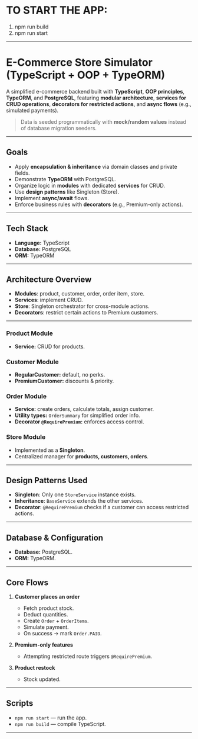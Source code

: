 # TO START THE APP:
1. npm run build
2. npm run start

---

# E-Commerce Store Simulator (TypeScript + OOP + TypeORM)

A simplified e-commerce backend built with **TypeScript**, **OOP principles**, **TypeORM**, and **PostgreSQL**, featuring **modular architecture**, **services for CRUD operations**, **decorators for restricted actions**, and **async flows** (e.g., simulated payments).  
> Data is seeded programmatically with **mock/random values** instead of database migration seeders.

---

## Goals
- Apply **encapsulation & inheritance** via domain classes and private fields.  
- Demonstrate **TypeORM** with PostgreSQL.  
- Organize logic in **modules** with dedicated **services** for CRUD.  
- Use **design patterns** like Singleton (Store).  
- Implement **async/await** flows.  
- Enforce business rules with **decorators** (e.g., Premium-only actions).  

---

## Tech Stack
- **Language:** TypeScript  
- **Database:** PostgreSQL  
- **ORM:** TypeORM  

---

## Architecture Overview

- **Modules**: product, customer, order, order item, store.  
- **Services**: implement CRUD.  
- **Store**: Singleton orchestrator for cross-module actions.  
- **Decorators**: restrict certain actions to Premium customers.  

---

### Product Module
- **Service:** CRUD for products.  

### Customer Module
- **RegularCustomer:** default, no perks.  
- **PremiumCustomer:** discounts & priority.  

### Order Module
- **Service:** create orders, calculate totals, assign customer.  
- **Utility types:** `OrderSummary` for simplified order info.  
- **Decorator `@RequirePremium`:** enforces access control.  

### Store Module
- Implemented as a **Singleton**.  
- Centralized manager for **products, customers, orders**.  

---

## Design Patterns Used
- **Singleton**: Only one `StoreService` instance exists.  
- **Inheritance**: `BaseService` extends the other services.  
- **Decorator**: `@RequirePremium` checks if a customer can access restricted actions.  

---

## Database & Configuration
- **Database:** PostgreSQL.  
- **ORM:** TypeORM.  

---

## Core Flows

1. **Customer places an order**
   - Fetch product stock.  
   - Deduct quantities.  
   - Create `Order` + `OrderItems`.  
   - Simulate payment.  
   - On success → mark `Order.PAID`.  

2. **Premium-only features**
   - Attempting restricted route triggers `@RequirePremium`.  

3. **Product restock**
   - Stock updated.  

---

## Scripts
- `npm run start` — run the app.  
- `npm run build` — compile TypeScript.  

---